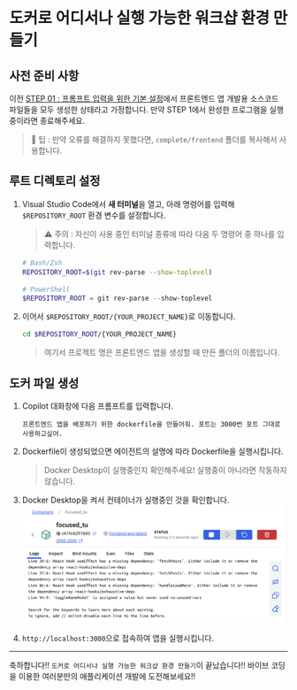 # 도커로 어디서나 실행 가능한 워크샵 환경 만들기

## 사전 준비 사항

이전 [STEP 01 : 프롬프트 입력을 위한 기본 설정](./step-01.md)에서 프론트엔드 앱 개발용 소스코드 파일들을 모두 생성한 상태라고 가정합니다. 만약 STEP 1에서 완성한 프로그램을 실행 중이라면 종료해주세요.

> 🥕 팁 : 만약 오류를 해결하지 못했다면, `complete/frontend` 폴더를 복사해서 사용합니다.

## 루트 디렉토리 설정

1. Visual Studio Code에서 **새 터미널**을 열고, 아래 명령어를 입력해 `$REPOSITORY_ROOT` 환경 변수를 설정합니다.

   > ⚠️ 주의 : 자신이 사용 중인 터미널 종류에 따라 다음 두 명령어 중 하나를 입력합니다.

   ```bash
   # Bash/Zsh
   REPOSITORY_ROOT=$(git rev-parse --show-toplevel)
   ```

   ```powershell
   # PowerShell
   $REPOSITORY_ROOT = git rev-parse --show-toplevel
   ```

1. 이어서 `$REPOSITORY_ROOT/{YOUR_PROJECT_NAME}`로 이동합니다. 
   ```bash
   cd $REPOSITORY_ROOT/{YOUR_PROJECT_NAME}
   ```
   > 여기서 프로젝트 명은 프론트엔드 앱을 생성할 때 만든 폴더의 이름입니다. 

## 도커 파일 생성

1. Copilot 대화창에 다음 프롬프트를 입력합니다. 
   ```text
   프론트엔드 앱을 배포하기 위한 dockerfile을 만들어줘. 포트는 3000번 포트 그대로 사용하고싶어. 
   ```

1. Dockerfile이 생성되었으면 에이전트의 설명에 따라 Dockerfile을 실행시킵니다. 
   > Docker Desktop이 실행중인지 확인해주세요! 실행중이 아니라면 작동하지 않습니다. 

1. Docker Desktop을 켜서 컨테이너가 실행중인 것을 확인합니다. 
   ![screenshot](img/step02_docker_desktop.png)


1. `http://localhost:3000`으로 접속하여 앱을 실행시킵니다.

---

축하합니다!! `도커로 어디서나 실행 가능한 워크샵 환경 만들기`이 끝났습니다!! 바이브 코딩을 이용한 여러분만의 애플리케이션 개발에 도전해보세요!!
